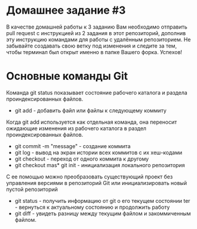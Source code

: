 # Домашнее задание #3

В качестве домашней работы к 3 заданию Вам необходимо отправить pull request с инструкцией из 2 задания в этот репозиторий, дополнив эту инструкцию командами для работы с удалённым репозиторием. Не забывайте создавать свою ветку под изменения и следите за тем, чтобы терминал был открыт именно в папке Вашего форка. Успехов!

# Основные команды Git #

Команда git status показывает состояние рабочего каталога и раздела проиндексированных файлов.

* git add - добавить файл или файлы к следующему коммиту

Когда git add используется как отдельная команда, она переносит ожидающие изменения из рабочего каталога в раздел проиндексированных файлов.

* git commit -m "message" - создание коммита 
* git log - вывод на экран истории всех коммитов с их хеш-кодами
* git checkout - переход от одного коммита к другому
* git checkout mas* git init - инициализация локального репозитория

С ее помощью можно преобразовать существующий проект без управления версиями в репозиторий Git или инициализировать новый пустой репозиторий

* git status - получить информацию от git о его текущем состоянии
ter - вернуться к актуальному состоянию и продолжить работу
* git diff - увидеть разницу между текущим файлом и закоммиченным файлом.
